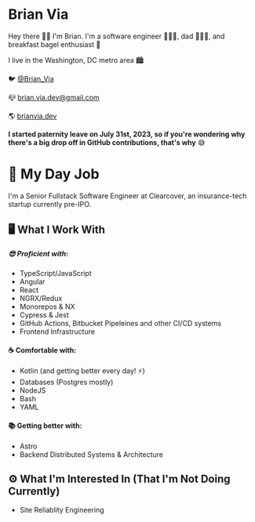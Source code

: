 # Brian Via 

Hey there 👋🏻 I'm Brian. I'm a software engineer 👨🏻‍💻, dad 👨‍👩‍👧, and breakfast bagel enthusiast 🥯 

I live in the Washington, DC metro area 🏙️

🐦 [@Brian_Via](https://twitter.com/Brian_Via)

📪 brian.via.dev@gmail.com

🌎 [brianvia.dev](https://brianvia.dev)

 **I started paternity leave on July 31st, 2023, so if you're wondering why there's a big drop off in GitHub contributions, that's why** 😅

# 👔 My Day Job
I'm a Senior Fullstack Software Engineer at Clearcover, an insurance-tech startup currently pre-IPO.


## 🖥️ What I Work With
##### 😎 Proficient with:
- TypeScript/JavaScript
- Angular
- React
- NGRX/Redux
- Monorepos & NX
- Cypress & Jest
- GitHub Actions, Bitbucket Pipeleines and other CI/CD systems
- Frontend Infrastructure

#### ☕ Comfortable with:
- Kotlin (and getting better every day! ⚡)
- Databases (Postgres mostly)
- NodeJS
- Bash
- YAML

#### 📚 Getting better with:
- Astro
- Backend Distributed Systems & Architecture
  
## ⚙️ What I'm Interested In (That I'm Not Doing Currently)
- Site Reliablity Engineering

